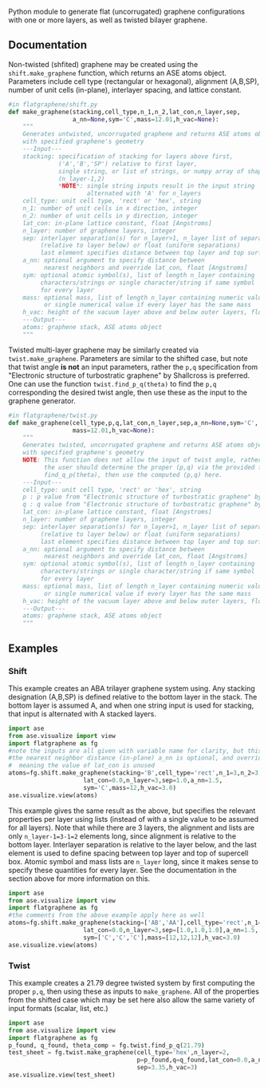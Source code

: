 
Python module to generate flat (uncorrugated) graphene configurations with one or more layers, as well as twisted bilayer graphene.

## Documentation

Non-twisted (shfited) graphene may be created using the `shift.make_graphene` function, which returns an ASE atoms object. Parameters include cell type (rectangular or hexagonal), alignment (A,B,SP), number of unit cells (in-plane), interlayer spacing, and lattice constant.

```python
#in flatgraphene/shift.py
def make_graphene(stacking,cell_type,n_1,n_2,lat_con,n_layer,sep,
                  a_nn=None,sym='C',mass=12.01,h_vac=None):
    """
    Generates untwisted, uncorrugated graphene and returns ASE atoms object
    with specified graphene's geometry
    ---Input---
    stacking: specification of stacking for layers above first,
              ('A','B','SP') relative to first layer,
              single string, or list of strings, or numpy array of shape
			  (n_layer-1,2)
              *NOTE*: single string inputs result in the input string
                      alternated with 'A' for n_layers
    cell_type: unit cell type, 'rect' or 'hex', string
    n_1: number of unit cells in x direction, integer
    n_2: number of unit cells in y direction, integer
    lat_con: in-plane lattice constant, float [Angstroms]
    n_layer: number of graphene layers, integer
    sep: interlayer separation(s) for n_layer>1, n_layer list of separations
         (relative to layer below) or float (uniform separations)
         last element specifies distance between top layer and top surface of box
    a_nn: optional argument to specify distance between
          nearest neighbors and override lat_con, float [Angstroms]
    sym: optional atomic symbol(s), list of length n_layer containing
         characters/strings or single character/string if same symbol
         for every layer
    mass: optional mass, list of length n_layer containing numeric values
          or single numerical value if every layer has the same mass
    h_vac: height of the vacuum layer above and below outer layers, float [Angstroms]
    ---Output---
    atoms: graphene stack, ASE atoms object
    """
```

Twisted multi-layer graphene may be similarly created via `twist.make_graphene`. Parameters are similar to the shifted case, but note that twist angle **is not** an input parameters, rather the `p,q` specification from "Electronic structure of turbostratic graphene" by Shallcross is preferred. One can use the function `twist.find_p_q(theta)` to find the `p,q` corresponding the desired twist angle, then use these as the input to the graphene generator.

```python
#in flatgraphene/twist.py
def make_graphene(cell_type,p,q,lat_con,n_layer,sep,a_nn=None,sym='C',
                  mass=12.01,h_vac=None):
    """
    Generates twisted, uncorrugated graphene and returns ASE atoms object
    with specified graphene's geometry
    NOTE: This function does not allow the input of twist angle, rather
          the user should determine the proper (p,q) via the provided function
          find_q_p(theta), then use the computed (p,q) here.
    ---Input---
    cell_type: unit cell type, 'rect' or 'hex', string
    p : p value from "Electronic structure of turbostratic graphene" by Shallcross et al, integer 
    q : q value from "Electronic structure of turbostratic graphene" by Shallcross et al, integer 
    lat_con: in-plane lattice constant, float [Angstroms]
    n_layer: number of graphene layers, integer
    sep: interlayer separation(s) for n_layer>1, n_layer list of separations
         (relative to layer below) or float (uniform separations)
         last element specifies distance between top layer and top surface of box
    a_nn: optional argument to specify distance between
          nearest neighbors and override lat_con, float [Angstroms]
    sym: optional atomic symbol(s), list of length n_layer containing
         characters/strings or single character/string if same symbol
         for every layer
    mass: optional mass, list of length n_layer containing numeric values
          or single numerical value if every layer has the same mass
    h_vac: height of the vacuum layer above and below outer layers, float [Angstroms]
    ---Output---
    atoms: graphene stack, ASE atoms object
    """
```

## Examples

### Shift
This example creates an ABA trilayer graphene system using. Any stacking designation (A,B,SP) is defined relative to the bottom layer in the stack. The bottom layer is assumed A, and when one string input is used for stacking, that input is alternated with A stacked layers.
```python
import ase
from ase.visualize import view
import flatgraphene as fg
#note the inputs are all given with variable name for clarity, but this is not necessary
#the nearest neighbor distance (in-plane) a_nn is optional, and overrides the lat_con variable
#  meaning the value of lat_con is unused
atoms=fg.shift.make_graphene(stacking='B',cell_type='rect',n_1=3,n_2=3,
					 lat_con=0.0,n_layer=3,sep=1.0,a_nn=1.5,
		             sym='C',mass=12,h_vac=3.0)
ase.visualize.view(atoms)
```

This example gives the same result as the above, but specifies the relevant properties per layer using lists (instead of with a single value to be assumed for all layers).
Note that while there are 3 layers, the alignment and lists are only `n_layer-1=3-1=2` elements long, since alignment is relative to the bottom layer. Interlayer separation is relative to the layer below, and the last element is used to define spacing between top layer and top of supercell box.
Atomic symbol and mass lists are `n_layer` long, since it makes sense to specify these quantities for every layer.
See the documentation in the section above for more information on this.

```python
import ase
from ase.visualize import view
import flatgraphene as fg
#the comments from the above example apply here as well
atoms=fg.shift.make_graphene(stacking=['AB','AA'],cell_type='rect',n_1=3,n_2=3,
					 lat_con=0.0,n_layer=3,sep=[1.0,1.0,1.0],a_nn=1.5,
		             sym=['C','C','C'],mass=[12,12,12],h_vac=3.0)
ase.visualize.view(atoms)
```

### Twist
This example creates a 21.79 degree twisted system by first computing the proper `p,q`, then using these as inputs to `make_graphene`. All of the properties from the shifted case which may be set here also allow the same variety of input formats (scalar, list, etc.)
```python
import ase
from ase.visualize import view
import flatgraphene as fg
p_found, q_found, theta_comp = fg.twist.find_p_q(21.79)
test_sheet = fg.twist.make_graphene(cell_type='hex',n_layer=2,
                                    p=p_found,q=q_found,lat_con=0.0,a_nn=1.5,
                                    sep=3.35,h_vac=3)
ase.visualize.view(test_sheet)
```
